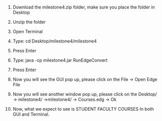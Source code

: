 1. Download the milestone4.zip folder, make sure you place the folder in Desktop

2. Unzip the folder

3. Open Terminal

4. Type:   cd Desktop/milestone4/milestone4

5. Press Enter

6. Type:   java -cp milestone4.jar RunEdgeConvert

7. Press Enter

8. Now you will see the GUI pop up, please click on the File → Open Edge File

9. Now you will see another window pop up, please click on the Desktop/ → milestone4/ →milestone4/ →  Courses.edg → Ok

10. Now, what we expect to see is 
	STUDENT
	FACULTY
	COURSES 
    In both GUI and Terminal. 
